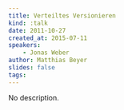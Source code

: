 ```yaml
---
title: Verteiltes Versionieren
kind: :talk
date: 2011-10-27
created_at: 2015-07-11
speakers:
    - Jonas Weber
author: Matthias Beyer
slides: false
tags:
---
```


No description.
